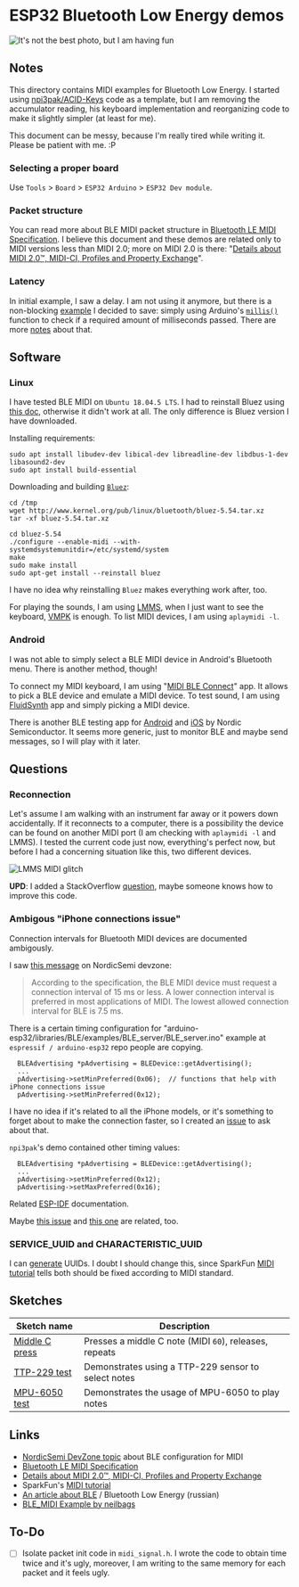 # ESP32 Bluetooth Low Energy demos

![It's not the best photo, but I am having fun](https://i.imgur.com/U9bBBOy.jpg)

## Notes

This directory contains MIDI examples for Bluetooth Low Energy.
I started using [npi3pak/ACID-Keys](https://github.com/npi3pak/ACID-Keys) code as a template, but I am removing the accumulator reading, his keyboard implementation and reorganizing code to make it slightly simpler (at least for me).

This document can be messy, because I'm really tired while writing it. Please be patient with me. :P

### Selecting a proper board

Use `Tools` > `Board` > `ESP32 Arduino` > `ESP32 Dev module`.

### Packet structure

You can read more about BLE MIDI packet structure in [Bluetooth LE MIDI Specification](https://www.midi.org/specifications/item/bluetooth-le-midi). I believe this document and these demos are related only to MIDI versions less than MIDI 2.0; more on MIDI 2.0 is there: "[Details about MIDI 2.0™, MIDI-CI, Profiles and Property Exchange](https://www.midi.org/midi-articles/details-about-midi-2-0-midi-ci-profiles-and-property-exchange)".

### Latency

In initial example, I saw a delay. I am not using it anymore, but there is a non-blocking [example](https://forum.arduino.cc/index.php?topic=616844.0) I decided to save: simply using Arduino's [`millis()`](https://www.arduino.cc/reference/en/language/functions/time/millis/) function to check if a required amount of milliseconds passed. There are more [notes](https://randomnerdtutorials.com/why-you-shouldnt-always-use-the-arduino-delay-function/) about that.

## Software

### Linux

I have tested BLE MIDI on `Ubuntu 18.04.5 LTS`. I had to reinstall Bluez using [this doc](https://tttapa.github.io/Pages/Ubuntu/Software-Installation/BlueZ.html), otherwise it didn't work at all. The only difference is Bluez version I have downloaded.

Installing requirements:

```
sudo apt install libudev-dev libical-dev libreadline-dev libdbus-1-dev libasound2-dev
sudo apt install build-essential
```

Downloading and building [`Bluez`](http://www.bluez.org/download/):

```
cd /tmp
wget http://www.kernel.org/pub/linux/bluetooth/bluez-5.54.tar.xz
tar -xf bluez-5.54.tar.xz

cd bluez-5.54
./configure --enable-midi --with-systemdsystemunitdir=/etc/systemd/system
make
sudo make install
sudo apt-get install --reinstall bluez
```

I have no idea why reinstalling `Bluez` makes everything work after, too.

For playing the sounds, I am using [LMMS](https://lmms.io/lsp/), when I just want to see the keyboard, [VMPK](https://vmpk.sourceforge.io/) is enough. To list MIDI devices, I am using `aplaymidi -l`.

### Android

I was not able to simply select a BLE MIDI device in Android's Bluetooth menu. There is another method, though!

To connect my MIDI keyboard, I am using "[MIDI BLE Connect](https://play.google.com/store/apps/details?id=com.mobileer.example.midibtlepairing)" app. It allows to pick a BLE device and emulate a MIDI device.
To test sound, I am using [FluidSynth](https://play.google.com/store/apps/details?id=net.volcanomobile.fluidsynthmidi) app and simply picking a MIDI device.

There is another BLE testing app for [Android](https://play.google.com/store/apps/details?id=no.nordicsemi.android.mcp) and [iOS](https://apps.apple.com/us/app/nrf-connect/id1054362403) by Nordic Semiconductor. It seems more generic, just to monitor BLE and maybe send messages, so I will play with it later.

## Questions

### Reconnection
Let's assume I am walking with an instrument far away or it powers down accidentally. If it reconnects to a computer, there is a possibility the device can be found on another MIDI port (I am checking with `aplaymidi -l` and LMMS). I tested the current code just now, everything's perfect now, but before I had a concerning situation like this, two different devices.

![LMMS MIDI glitch](https://i.imgur.com/rZqPXbg.png)

**UPD**: I added a StackOverflow [question](https://stackoverflow.com/questions/63956602/esp32-ble-midi-reconnection), maybe someone knows how to improve this code.

### Ambigous "iPhone connections issue"
Connection intervals for Bluetooth MIDI devices are documented ambigously.

I saw [this message](https://devzone.nordicsemi.com/f/nordic-q-a/22772/adding-midi-services) on NordicSemi devzone:

> According to the specification, the BLE MIDI device must request a connection interval of 15 ms or less.
> A lower connection interval is preferred in most applications of MIDI.
> The lowest allowed connection interval for BLE is 7.5 ms.

There is a certain timing configuration for "arduino-esp32/libraries/BLE/examples/BLE_server/BLE_server.ino" example at `espressif / arduino-esp32` repo people are copying.

```
  BLEAdvertising *pAdvertising = BLEDevice::getAdvertising();
  ...
  pAdvertising->setMinPreferred(0x06);  // functions that help with iPhone connections issue
  pAdvertising->setMinPreferred(0x12);
```

I have no idea if it's related to all the iPhone models, or it's something to forget about to make the connection faster, so I created an [issue](https://github.com/espressif/arduino-esp32/issues/4347) to ask about that.

`npi3pak`'s demo contained other timing values:

```
  BLEAdvertising *pAdvertising = BLEDevice::getAdvertising();
  ...
  pAdvertising->setMinPreferred(0x12);
  pAdvertising->setMaxPreferred(0x16);
```

Related [ESP-IDF](https://docs.espressif.com/projects/esp-idf/en/latest/esp32/api-reference/bluetooth/esp_gap_ble.html) documentation.

Maybe [this issue](https://github.com/espressif/arduino-esp32/issues/3578) and [this one](https://github.com/nkolban/esp32-snippets/issues/209) are related, too.

### SERVICE_UUID and CHARACTERISTIC_UUID

I can [generate](https://www.uuidgenerator.net/) UUIDs. I doubt I should change this, since SparkFun [MIDI tutorial](https://learn.sparkfun.com/tutorials/midi-ble-tutorial/all) tells both should be fixed according to MIDI standard.

## Sketches

| Sketch name                                             | Description                                            |
| ------------------------------------------------------- | ------------------------------------------------------ |
| [Middle C press](/ESP_32/BLE_MIDI/BLE_MIDI_ESP32)       | Presses a middle C note (MIDI `60`), releases, repeats |
| [TTP-229 test](/ESP_32/BLE_MIDI/BLE_MIDI_ESP32_TTP229/) | Demonstrates using a TTP-229 sensor to select notes    |
| [MPU-6050 test](/ESP_32/BLE_MIDI/BLE_MIDI_MPU_6050)     | Demonstrates the usage of MPU-6050 to play notes       |

## Links

* [NordicSemi DevZone topic](https://devzone.nordicsemi.com/f/nordic-q-a/22772/adding-midi-services) about BLE configuration for MIDI
* [Bluetooth LE MIDI Specification](https://www.midi.org/specifications/item/bluetooth-le-midi)
* [Details about MIDI 2.0™, MIDI-CI, Profiles and Property Exchange](https://www.midi.org/midi-articles/details-about-midi-2-0-midi-ci-profiles-and-property-exchange)
* SparkFun's [MIDI tutorial](https://learn.sparkfun.com/tutorials/midi-ble-tutorial/all)
* [An article about BLE](https://diytech.ru/projects/nachalo-raboty-s-esp32-bluetooth-v-arduino-ide) / Bluetooth Low Energy (russian)
* [BLE_MIDI Example by neilbags](https://github.com/neilbags/arduino-esp32-BLE-MIDI/)

## To-Do

- [ ] Isolate packet init code in `midi_signal.h`. I wrote the code to obtain time twice and it's ugly, moreover, I am writing to the same memory for each packet and it feels ugly.
